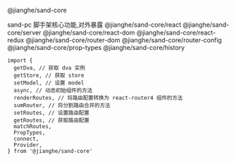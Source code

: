 @jianghe/sand-core

sand-pc 脚手架核心功能,对外暴露
@jianghe/sand-core/react
@jianghe/sand-core/server
@jianghe/sand-core/react-dom
@jianghe/sand-core/react-redux
@jianghe/sand-core/router-dom
@jianghe/sand-core/router-config
@jianghe/sand-core/prop-types
@jianghe/sand-core/history

```
import {
  getDva, // 获取 dva 实例
  getStore, // 获取 store
  setModel, // 设置 model
  async, // 动态初始组件的方法
  renderRoutes, // 将路由配置转换为 react-router4 组件的方法
  sumRouter, // 将分割路由合并的方法
  setRoutes, // 设置路由配置
  getRoutes, // 获取路由配置
  matchRoutes,
  PropTypes,
  connect,
  Provider,
} from '@jianghe/sand-core'
```
